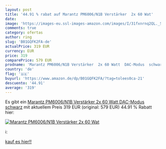 ```yaml
---
layout: post
title: '44.91 % rabat auf Marantz PM6006/N1B Verstärker  2x 60 Wat'
date: 
image: 'https://images-eu.ssl-images-amazon.com/images/I/31fxnrnq2QL._SL200_.jpg'
comments: true
category: ofertas
author: ring
slug: 'B01GQFK2FA-de'
actualPrice: 319 EUR
currency: EUR
price: 319
comparePrice: 579 EUR
prodname: 'Marantz PM6006/N1B Verstärker  2x 60 Watt  DAC-Modus  schwarz'
country: 'de'
flag: '🇩🇪'
buyurl: 'https://www.amazon.de/dp/B01GQFK2FA/?tag=tolees0ca-21'
descuento: '44.91'
average: '319'
---
```


Es gibt ein [Marantz PM6006/N1B Verstärker  2x 60 Watt  DAC-Modus  schwarz](https://www.amazon.de/dp/B01GQFK2FA/?tag=tolees0ca-21) mit aktuellem Preis 319 EUR (original: 579 EUR) 44.91 % Rabatt hier:

[![Marantz PM6006/N1B Verstärker  2x 60 Wat](https://images-eu.ssl-images-amazon.com/images/I/31fxnrnq2QL._SL200_.jpg)](https://www.amazon.de/dp/B01GQFK2FA/?tag=tolees0ca-21)

ℹ️:


[kauf es hier!!](https://www.amazon.de/dp/B01GQFK2FA/?tag=tolees0ca-21)
